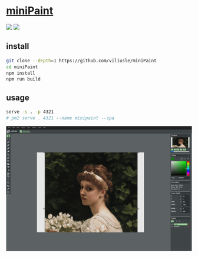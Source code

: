 # [miniPaint](https://github.com/viliusle/miniPaint)

![](https://img.shields.io/github/license/viliusle/miniPaint) ![](https://img.shields.io/github/last-commit/scillidan/miniPaint/main?label=last%20commit%20(fork))

## install

```sh
git clone --depth=1 https://github.com/viliusle/miniPaint
cd miniPaint
npm install
npm run build
```

## usage

```sh
serve -s . -p 4321
# pm2 serve . 4321 --name minipaint --spa
```

![minipaint](/_image/optWeb/minipaint.png)
